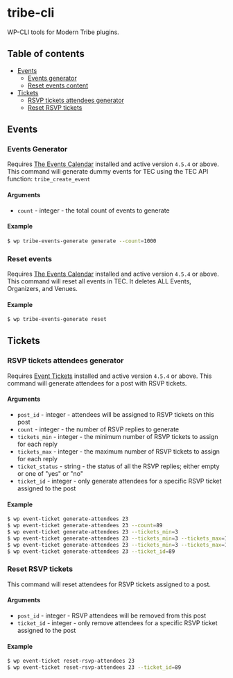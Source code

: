 # tribe-cli

WP-CLI tools for Modern Tribe plugins.

## Table of contents
* [Events](#events)
    * [Events generator](#events-generator)
    * [Reset events content](#reset-events)
* [Tickets](#tickets)
    * [RSVP tickets attendees generator](#rsvp-tickets-attendees-generator)
    * [Reset RSVP tickets](#reset-rsvp-tickets)

## Events

### Events Generator
Requires [The Events Calendar][2209-0001] installed and active version `4.5.4` or above.
This command will generate dummy events for TEC using the TEC API function: `tribe_create_event` 

#### Arguments

* `count` - integer - the total count of events to generate

#### Example

```bash
$ wp tribe-events-generate generate --count=1000
```

### Reset events
Requires [The Events Calendar][2209-0001] installed and active version `4.5.4` or above.
This command will reset all events in TEC. It deletes ALL Events, Organizers, and Venues.

#### Example

```bash
$ wp tribe-events-generate reset
```

## Tickets

### RSVP tickets attendees generator
Requires [Event Tickets][2209-0002] installed and active version `4.5.4` or above.
This command will generate attendees for a post with RSVP tickets.

#### Arguments

* `post_id` - integer - attendees will be assigned to RSVP tickets on this post
* `count` - integer - the number of RSVP replies to generate
* `tickets_min` - integer - the minimum number of RSVP tickets to assign for each reply
* `tickets_max` - integer - the maximum number of RSVP tickets to assign for each reply
* `ticket_status` - string - the status of all the RSVP replies; either empty or one of "yes" or "no"
* `ticket_id` - integer - only generate attendees for a specific RSVP ticket assigned to the post

#### Example

```bash
$ wp event-ticket generate-attendees 23
$ wp event-ticket generate-attendees 23 --count=89
$ wp event-ticket generate-attendees 23 --tickets_min=3
$ wp event-ticket generate-attendees 23 --tickets_min=3 --tickets_max=10
$ wp event-ticket generate-attendees 23 --tickets_min=3 --tickets_max=10 --ticket_status=no
$ wp event-ticket generate-attendees 23 --ticket_id=89
```

### Reset RSVP tickets

This command will reset attendees for RSVP tickets assigned to a post.

#### Arguments

* `post_id` - integer - RSVP attendees will be removed from this post
* `ticket_id` - integer - only remove attendees for a specific RSVP ticket assigned to the post

#### Example

```bash
$ wp event-ticket reset-rsvp-attendees 23
$ wp event-ticket reset-rsvp-attendees 23 --ticket_id=89
```

[2209-0001]: https://wordpress.org/plugins/the-events-calendar/
[2209-0002]: https://wordpress.org/plugins/event-tickets/
